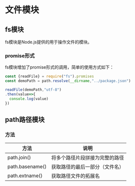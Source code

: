 # 文件模块



## fs模块

fs模块是Node.js提供的用于操作文件的模块。

### promise形式

fs模块增加了promise形式的调用，简单的使用方式如下：

```js
const {readFile} = require("fs").promises
const demoPath = path.resolve(__dirname,"../package.json")

readFile(demoPath,"utf-8")
.then(value=>{
  console.log(value)
})
```

## path路径模块

### 方法

| 方法            | 说明                           |
| --------------- | ------------------------------ |
| path.join()     | 将多个路径片段拼接为完整的路径 |
| path.basename() | 获取路径的最后一部分（文件名） |
| path.extname()  | 获取路径文件的拓展名           |

